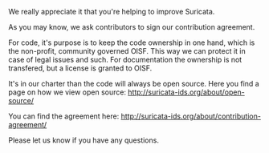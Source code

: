 We really appreciate it that you're helping to improve Suricata.

As you may know, we ask contributors to sign our contribution agreement.

For code, it's purpose is to keep the code ownership in one hand, which
is the non-profit, community governed OISF. This way we can protect it
in case of legal issues and such. For documentation the ownership is not
transfered, but a license is granted to OISF.

It's in our charter than the code will always be open source. Here you
find a page on how we view open source:
http://suricata-ids.org/about/open-source/

You can find the agreement here:
http://suricata-ids.org/about/contribution-agreement/

Please let us know if you have any questions.
